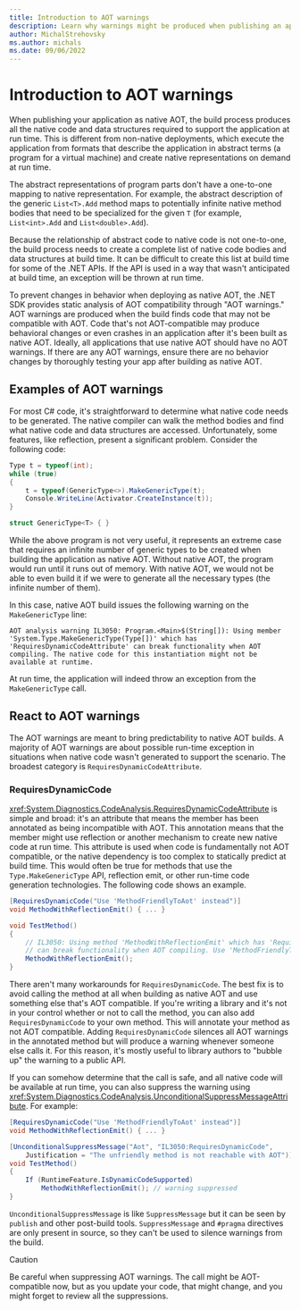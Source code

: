 ```yaml
---
title: Introduction to AOT warnings
description: Learn why warnings might be produced when publishing an application as native AOT, how to address them, and how to make the application "AOT compatible."
author: MichalStrehovsky
ms.author: michals
ms.date: 09/06/2022
---
```

# Introduction to AOT warnings

When publishing your application as native AOT, the build process produces all the native code and data structures required to support the application at run time. This is different from non-native deployments, which execute the application from formats that describe the application in abstract terms (a program for a virtual machine) and create native representations on demand at run time.

The abstract representations of program parts don't have a one-to-one mapping to native representation. For example, the abstract description of the generic `List<T>.Add` method maps to potentially infinite native method bodies that need to be specialized for the given `T` (for example, `List<int>.Add` and `List<double>.Add`).

Because the relationship of abstract code to native code is not one-to-one, the build process needs to create a complete list of native code bodies and data structures at build time. It can be difficult to create this list at build time for some of the .NET APIs. If the API is used in a way that wasn't anticipated at build time, an exception will be thrown at run time.

To prevent changes in behavior when deploying as native AOT, the .NET SDK provides static analysis of AOT compatibility through "AOT warnings." AOT warnings are produced when the build finds code that may not be compatible with AOT. Code that's not AOT-compatible may produce behavioral changes or even crashes in an application after it's been built as native AOT. Ideally, all applications that use native AOT should have no AOT warnings. If there are any AOT warnings, ensure there are no behavior changes by thoroughly testing your app after building as native AOT.

## Examples of AOT warnings

For most C# code, it's straightforward to determine what native code needs to be generated. The native compiler can walk the method bodies and find what native code and data structures are accessed. Unfortunately, some features, like reflection, present a significant problem. Consider the following code:

```csharp
Type t = typeof(int);
while (true)
{
    t = typeof(GenericType<>).MakeGenericType(t);
    Console.WriteLine(Activator.CreateInstance(t));
}

struct GenericType<T> { }
```

While the above program is not very useful, it represents an extreme case that requires an infinite number of generic types to be created when building the application as native AOT. Without native AOT, the program would run until it runs out of memory. With native AOT, we would not be able to even build it if we were to generate all the necessary types (the infinite number of them).

In this case, native AOT build issues the following warning on the `MakeGenericType` line:

```
AOT analysis warning IL3050: Program.<Main>$(String[]): Using member 'System.Type.MakeGenericType(Type[])' which has 'RequiresDynamicCodeAttribute' can break functionality when AOT compiling. The native code for this instantiation might not be available at runtime.
```

At run time, the application will indeed throw an exception from the `MakeGenericType` call.

## React to AOT warnings

The AOT warnings are meant to bring predictability to native AOT builds. A majority of AOT warnings are about possible run-time exception in situations when native code wasn't generated to support the scenario. The broadest category is `RequiresDynamicCodeAttribute`.

### RequiresDynamicCode

<xref:System.Diagnostics.CodeAnalysis.RequiresDynamicCodeAttribute> is simple and broad: it's an attribute that means the member has been annotated as being incompatible with AOT. This annotation means that the member might use reflection or another mechanism to create new native code at run time. This attribute is used when code is fundamentally not AOT compatible, or the native dependency is too complex to statically predict at build time. This would often be true for methods that use the `Type.MakeGenericType` API, reflection emit, or other run-time code generation technologies. The following code shows an example.

```csharp
[RequiresDynamicCode("Use 'MethodFriendlyToAot' instead")]
void MethodWithReflectionEmit() { ... }

void TestMethod()
{
    // IL3050: Using method 'MethodWithReflectionEmit' which has 'RequiresDynamicCodeAttribute'
    // can break functionality when AOT compiling. Use 'MethodFriendlyToAot' instead.
    MethodWithReflectionEmit();
}
```

There aren't many workarounds for `RequiresDynamicCode`. The best fix is to avoid calling the method at all when building as native AOT and use something else that's AOT compatible. If you're writing a library and it's not in your control whether or not to call the method, you can also add `RequiresDynamicCode` to your own method. This will annotate your method as not AOT compatible. Adding `RequiresDynamicCode` silences all AOT warnings in the annotated method but will produce a warning whenever someone else calls it. For this reason, it's mostly useful to library authors to "bubble up" the warning to a public API.

If you can somehow determine that the call is safe, and all native code will be available at run time, you can also suppress the warning using <xref:System.Diagnostics.CodeAnalysis.UnconditionalSuppressMessageAttribute>. For example:

```csharp
[RequiresDynamicCode("Use 'MethodFriendlyToAot' instead")]
void MethodWithReflectionEmit() { ... }

[UnconditionalSuppressMessage("Aot", "IL3050:RequiresDynamicCode",
    Justification = "The unfriendly method is not reachable with AOT")]
void TestMethod()
{
    If (RuntimeFeature.IsDynamicCodeSupported)
        MethodWithReflectionEmit(); // warning suppressed
}
```

`UnconditionalSuppressMessage` is like `SuppressMessage` but it can be seen by `publish` and other post-build tools. `SuppressMessage` and `#pragma` directives are only present in source, so they can't be used to silence warnings from the build.

> [!CAUTION]
> Be careful when suppressing AOT warnings. The call might be AOT-compatible now, but as you update your code, that might change, and you might forget to review all the suppressions.

